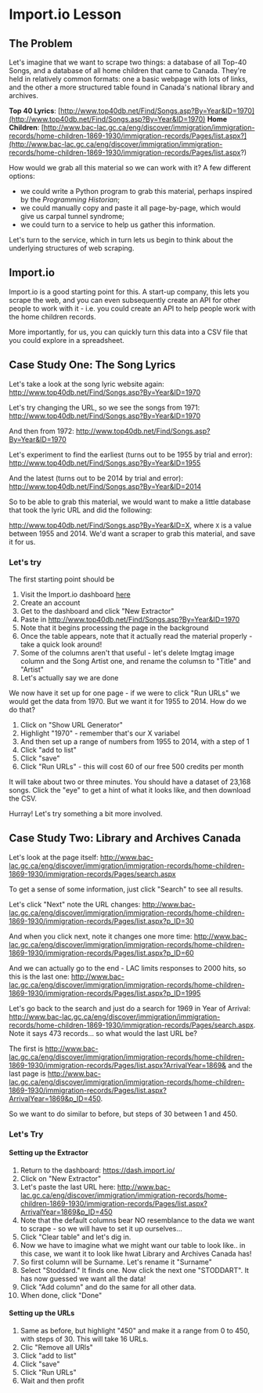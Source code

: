 # Import.io Lesson

## The Problem
Let's imagine that we want to scrape two things: a database of all Top-40 Songs, and a database of all home children that came to Canada. They're held in relatively common formats: one a basic webpage with lots of links, and the other a more structured table found in Canada's national library and archives.

**Top 40 Lyrics**: [http://www.top40db.net/Find/Songs.asp?By=Year&ID=1970](http://www.top40db.net/Find/Songs.asp?By=Year&ID=1970)
**Home Children**: [http://www.bac-lac.gc.ca/eng/discover/immigration/immigration-records/home-children-1869-1930/immigration-records/Pages/list.aspx?](http://www.bac-lac.gc.ca/eng/discover/immigration/immigration-records/home-children-1869-1930/immigration-records/Pages/list.aspx?)

How would we grab all this material so we can work with it? A few different options:
- we could write a Python program to grab this material, perhaps inspired by the *Programming Historian*;
- we could manually copy and paste it all page-by-page, which would give us carpal tunnel syndrome;
- we could turn to a service to help us gather this information.

Let's turn to the service, which in turn lets us begin to think about the underlying structures of web scraping.

## Import.io
Import.io is a good starting point for this. A start-up company, this lets you scrape the web, and you can even subsequently create an API for other people to work with it - i.e. you could create an API to help people work with the home children records.

More importantly, for us, you can quickly turn this data into a CSV file that you could explore in a spreadsheet.

## Case Study One: The Song Lyrics
Let's take a look at the song lyric website again: <http://www.top40db.net/Find/Songs.asp?By=Year&ID=1970>

Let's try changing the URL, so we see the songs from 1971: <http://www.top40db.net/Find/Songs.asp?By=Year&ID=1970>

And then from 1972: <http://www.top40db.net/Find/Songs.asp?By=Year&ID=1970>

Let's experiment to find the earliest (turns out to be 1955 by trial and error): <http://www.top40db.net/Find/Songs.asp?By=Year&ID=1955>

And the latest (turns out to be 2014 by trial and error): <http://www.top40db.net/Find/Songs.asp?By=Year&ID=2014>

So to be able to grab this material, we would want to make a little database that took the lyric URL and did the following:

http://www.top40db.net/Find/Songs.asp?By=Year&ID=X, where `X` is a value between 1955 and 2014. We'd want a scraper to grab this material, and save it for us. 

### Let's try
The first starting point should be 

1. Visit the Import.io dashboard [here](http://dash.import.io)
2. Create an account
3. Get to the dashboard and click "New Extractor"
4. Paste in <http://www.top40db.net/Find/Songs.asp?By=Year&ID=1970>
5. Note that it begins processing the page in the background
6. Once the table appears, note that it actually read the material properly - take a quick look around!
7. Some of the columns aren't that useful - let's delete Imgtag image column and the Song Artist one, and rename the columsn to "Title" and "Artist"
8. Let's actually say we are done

We now have it set up for one page - if we were to click "Run URLs" we would get the data from 1970. But we want it for 1955 to 2014. How do we do that?

1. Click on "Show URL Generator"
2. Highlight "1970" - remember that's our X variabel
3. And then set up a range of numbers from 1955 to 2014, with a step of 1
4. Click "add to list"
5. Click "save"
6. Click "Run URLs" - this will cost 60 of our free 500 credits per month

It will take about two or three minutes. You should have a dataset of 23,168 songs. Click the "eye" to get a hint of what it looks like, and then download the CSV.

Hurray! Let's try something a bit more involved.

## Case Study Two: Library and Archives Canada

Let's look at the page itself: <http://www.bac-lac.gc.ca/eng/discover/immigration/immigration-records/home-children-1869-1930/immigration-records/Pages/search.aspx>

To get a sense of some information, just click "Search" to see all results.

Let's click "Next" note the URL changes: <http://www.bac-lac.gc.ca/eng/discover/immigration/immigration-records/home-children-1869-1930/immigration-records/Pages/list.aspx?p_ID=30>

And when you click next, note it changes one more time: <http://www.bac-lac.gc.ca/eng/discover/immigration/immigration-records/home-children-1869-1930/immigration-records/Pages/list.aspx?p_ID=60>

And we can actually go to the end - LAC limits responses to 2000 hits, so this is the last one: <http://www.bac-lac.gc.ca/eng/discover/immigration/immigration-records/home-children-1869-1930/immigration-records/Pages/list.aspx?p_ID=1995>

Let's go back to the search and just do a search for 1969 in Year of Arrival: <http://www.bac-lac.gc.ca/eng/discover/immigration/immigration-records/home-children-1869-1930/immigration-records/Pages/search.aspx>. Note it says 473 records... so what would the last URL be?

The first is <http://www.bac-lac.gc.ca/eng/discover/immigration/immigration-records/home-children-1869-1930/immigration-records/Pages/list.aspx?ArrivalYear=1869&> and the last page is <http://www.bac-lac.gc.ca/eng/discover/immigration/immigration-records/home-children-1869-1930/immigration-records/Pages/list.aspx?ArrivalYear=1869&p_ID=450>. 

So we want to do similar to before, but steps of 30 between 1 and 450.

### Let's Try

#### Setting up the Extractor
1. Return to the dashboard: <https://dash.import.io/>
2. Click on "New Extractor"
3. Let's paste the last URL here: <http://www.bac-lac.gc.ca/eng/discover/immigration/immigration-records/home-children-1869-1930/immigration-records/Pages/list.aspx?ArrivalYear=1869&p_ID=450>
4. Note that the default columns bear NO resemblance to the data we want to scrape - so we will have to set it up ourselves...
5. Click "Clear table" and let's dig in.
6. Now we have to imagine what we might want our table to look like.. in this case, we want it to look like hwat Library and Archives Canada has!
7. So first column will be Surname. Let's rename it "Surname"
8. Select "Stoddard." It finds one. Now click the next one "STODDART". It has now guessed we want all the data!
9. Click "Add column" and do the same for all other data.
10. When done, click "Done"

#### Setting up the URLs
1. Same as before, but highlight "450" and make it a range from 0 to 450, with steps of 30. This will take 16 URLs.
2. Clic "Remove all URls"
3. Click "add to list"
4. Click "save"
5. Click "Run URLs"
6. Wait and then profit

